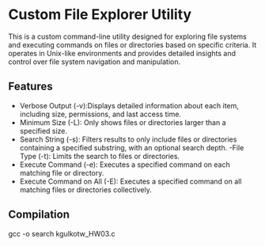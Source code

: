 # Custom File Explorer Utility

This is a custom command-line utility designed for exploring file systems and executing commands on files or directories based on specific criteria. It operates in Unix-like environments and provides detailed insights and control over file system navigation and manipulation.

## Features

- Verbose Output (-v):Displays detailed information about each item, including size, permissions, and last access time.
- Minimum Size (-L): Only shows files or directories larger than a specified size.
- Search String (-s): Filters results to only include files or directories containing a specified substring, with an optional search depth.
-File Type (-t): Limits the search to files or directories.
- Execute Command (-e): Executes a specified command on each matching file or directory.
- Execute Command on All (-E): Executes a specified command on all matching files or directories collectively.

## Compilation

gcc -o search kgulkotw_HW03.c
